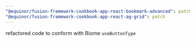 ```yaml
---
"@equinor/fusion-framework-cookbook-app-react-bookmark-advanced": patch
"@equinor/fusion-framework-cookbook-app-react-ag-grid": patch
---
```


refactored code to conform with Biome `useButtonType`
